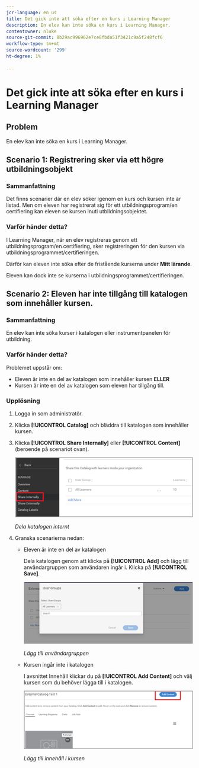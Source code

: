 ```yaml
---
jcr-language: en_us
title: Det gick inte att söka efter en kurs i Learning Manager
description: En elev kan inte söka en kurs i Learning Manager.
contentowner: nluke
source-git-commit: 8b29ac996962e7ce8fbda51f3421c9a5f248fcf6
workflow-type: tm+mt
source-wordcount: '299'
ht-degree: 1%

---
```




# Det gick inte att söka efter en kurs i Learning Manager

## Problem

En elev kan inte söka en kurs i Learning Manager.

## Scenario 1: Registrering sker via ett högre utbildningsobjekt

### Sammanfattning

Det finns scenarier där en elev söker igenom en kurs och kursen inte är listad. Men om eleven har registrerat sig för ett utbildningsprogram/en certifiering kan eleven se kursen inuti utbildningsobjektet.

### Varför händer detta?

I Learning Manager, när en elev registreras genom ett utbildningsprogram/en certifiering, sker registreringen för den kursen via utbildningsprogrammet/certifieringen.

Därför kan eleven inte söka efter de fristående kurserna under **Mitt lärande**.

Eleven kan dock inte se kurserna i utbildningsprogrammet/certifieringen.

## Scenario 2: Eleven har inte tillgång till katalogen som innehåller kursen.

### Sammanfattning

En elev kan inte söka kurser i katalogen eller instrumentpanelen för utbildning.

### Varför händer detta?

Problemet uppstår om:

* Eleven är inte en del av katalogen som innehåller kursen **ELLER**
* Kursen är inte en del av katalogen som eleven har tillgång till.

### Upplösning

1. Logga in som administratör.

1. Klicka **[!UICONTROL Catalog]** och bläddra till katalogen som innehåller kursen.
1. Klicka **[!UICONTROL Share Internally]** eller **[!UICONTROL Content]** (beroende på scenariot ovan).

   ![](assets/cp-share-internally.png)

   *Dela katalogen internt*

1. Granska scenarierna nedan:

   * Eleven är inte en del av katalogen

     Dela katalogen genom att klicka på **[!UICONTROL Add]** och lägg till användargruppen som användaren ingår i. Klicka på **[!UICONTROL Save]**.

     ![](assets/cp-add-user-group.png)

     *Lägg till användargruppen*

   * Kursen ingår inte i katalogen

     I avsnittet Innehåll klickar du på **[!UICONTROL Add Content]** och välj kursen som du behöver lägga till i katalogen.

     ![](assets/cp-add-content.png)

     *Lägg till innehåll i kursen*
